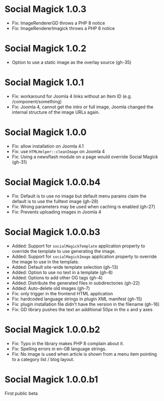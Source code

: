 # Social Magick 1.0.3

* Fix: ImageRendererGD throws a PHP 8 notice
* Fix: ImageRendererImagick throws a PHP 8 notice

# Social Magick 1.0.2

+ Option to use a static image as the overlay source (gh-35)

# Social Magick 1.0.1

* Fix: workaround for Joomla 4 links without an Item ID (e.g. /component/something)
* Fix: Joomla 4, cannot get the intro or full image, Joomla changed the internal structure of the image URLs again.

# Social Magick 1.0.0

* Fix: allow installation on Joomla 4.1
* Fix: use `HTMLHelper::cleanImage` on Joomla 4
* Fix: Using a newsflash module on a page would override Social Magick  (gh-31) 

# Social Magick 1.0.0.b4

* Fix: Default is to use no image but default menu params claim the default is to use the fulltext image (gh-28)
* Fix: Wrong parameters may be used when caching is enabled (gh-27)
* Fix: Prevents uploading images in Joomla 4

# Social Magick 1.0.0.b3

* Added: Support for `socialMagickTemplate` application property to override the template to use generating the image.
* Added: Support for `socialMagickImage` application property to override the image to use in the template.
* Added: Default site-wide template selection (gh-13)
* Added: Option to use no text in a template (gh-8)
* Added: Options to add other OG tags (gh-4)
* Added: Distribute the generated files in subdirectories (gh-22)
* Added: Auto-delete old images (gh-7)
* Fix: only trigger in the frontend HTML application
* Fix: hardcoded language strings in plugin XML manifest (gh-15)
* Fix: plugin installation file didn't have the version in the filename (gh-16)
* Fix: GD library pushes the text an additional 50px in the x and y axes

# Social Magick 1.0.0.b2

* Fix: Typo in the library makes PHP 8 complain about it.
* Fix: Spelling errors in en-GB language strings.
* Fix: No image is used when article is shown from a menu item pointing to a category list / blog layout.

# Social Magick 1.0.0.b1

First public beta